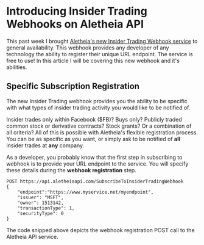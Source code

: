 # Introducing Insider Trading Webhooks on Aletheia API

This past week I brought [Aletheia's new Insider Trading Webhook service](https://aletheiaapi.com/docs/#insider-trading-webhook) to general availability. This webhook provides any developer of any technology the ability to register their unique URL endpoint. The service is free to use! In this article I will be covering this new webhook and it's abilities.

## Specific Subscription Registration
The new Insider Trading webhook provides you the ability to be specific with what types of insider trading activity you would like to be notified of. 

Insider trades only within Facebook ($FB)? Buys only? Publicly traded common stock or derivative contracts? Stock grants? Or a combination of all criteria? All of this is possible with Aletheia's flexible registration process. You can be as specific as you want, or simply ask to be notified of **all** insider trades at **any** company.

As a developer, you probably know that the first step in subscribing to webhook is to provide your URL endpoint to the service.  You will specify these details during the **webhook registration** step.

```
POST https://api.aletheiaapi.com/SubscribeToInsiderTradingWebhook
{
    "endpoint":"https://www.myservice.net/myendpoint",
    "issuer": "MSFT",
    "owner": 1513142,
    "transactionType": 1,
    "securityType": 0
}
```
The code snipped above depicts the webhook registration POST call to the Aletheia API service. 